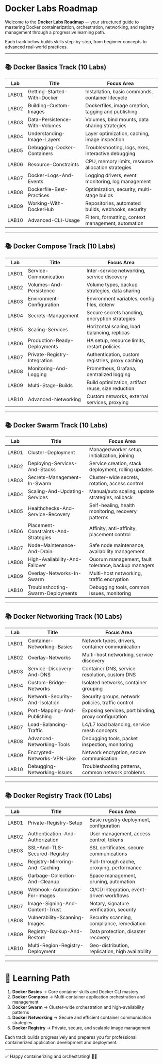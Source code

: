 # Docker Labs Roadmap

Welcome to the **Docker Labs Roadmap** — your structured guide to mastering Docker containerization, orchestration, networking, and registry management through a progressive learning path.

Each track below builds skills step-by-step, from beginner concepts to advanced real-world practices.

---

## 📚 Docker Basics Track (10 Labs)

| Lab    | Title                             | Focus Area                                          |
|--------|-----------------------------------|-----------------------------------------------------|
| LAB01  | Getting-Started-With-Docker       | Installation, basic commands, container lifecycle   |
| LAB02  | Building-Custom-Images            | Dockerfiles, image creation, tagging and publishing |
| LAB03  | Data-Persistence-With-Volumes     | Volumes, bind mounts, data sharing strategies       |
| LAB04  | Understanding-Image-Layers        | Layer optimization, caching, image inspection       |
| LAB05  | Debugging-Docker-Containers       | Troubleshooting, logs, exec, interactive debugging  |
| LAB06  | Resource-Constraints              | CPU, memory limits, resource allocation strategies  |
| LAB07  | Docker-Logs-And-Events            | Logging drivers, event monitoring, log management   |
| LAB08  | Dockerfile-Best-Practices         | Optimization, security, multi-stage builds          |
| LAB09  | Working-With-DockerHub            | Repositories, automated builds, webhooks, security  |
| LAB10  | Advanced-CLI-Usage                | Filters, formatting, context management, automation |

---

## 📚 Docker Compose Track (10 Labs)

| Lab    | Title                             | Focus Area                                          |
|--------|-----------------------------------|-----------------------------------------------------|
| LAB01  | Service-Communication             | Inter-service networking, service discovery         |
| LAB02  | Volumes-And-Persistence           | Volume types, backup strategies, data sharing       |
| LAB03  | Environment-Configuration         | Environment variables, config files, dotenv         |
| LAB04  | Secrets-Management                | Secure secrets handling, encryption strategies      |
| LAB05  | Scaling-Services                  | Horizontal scaling, load balancing, replicas        |
| LAB06  | Production-Ready-Deployments      | HA setup, resource limits, restart policies         |
| LAB07  | Private-Registry-Integration      | Authentication, custom registries, proxy caching    |
| LAB08  | Monitoring-And-Logging            | Prometheus, Grafana, centralized logging            |
| LAB09  | Multi-Stage-Builds                | Build optimization, artifact reuse, size reduction  |
| LAB10  | Advanced-Networking               | Custom networks, external services, proxying        |

---

## 📚 Docker Swarm Track (10 Labs)

| Lab    | Title                             | Focus Area                                          |
|--------|-----------------------------------|-----------------------------------------------------|
| LAB01  | Cluster-Deployment                | Manager/worker setup, initialization, joining       |
| LAB02  | Deploying-Services-And-Stacks     | Service creation, stack deployment, rolling updates |
| LAB03  | Secrets-Management-In-Swarm       | Cluster-wide secrets, rotation, access control      |
| LAB04  | Scaling-And-Updating-Services     | Manual/auto scaling, update strategies, rollback    |
| LAB05  | Healthchecks-And-Service-Recovery | Self-healing, health monitoring, recovery patterns  |
| LAB06  | Placement-Constraints-And-Strategies | Affinity, anti-affinity, placement control       |
| LAB07  | Node-Maintenance-And-Drain        | Safe node maintenance, availability management      |
| LAB08  | High-Availability-And-Failover    | Quorum management, fault tolerance, backup managers |
| LAB09  | Overlay-Networks-In-Swarm         | Multi-host networking, traffic encryption           |
| LAB10  | Troubleshooting-Swarm-Deployments | Debugging tools, common issues, monitoring          |

---

## 📚 Docker Networking Track (10 Labs)

| Lab    | Title                             | Focus Area                                          |
|--------|-----------------------------------|-----------------------------------------------------|
| LAB01  | Container-Networking-Basics       | Network types, drivers, container communication     |
| LAB02  | Overlay-Networks                  | Multi-host networking, service discovery            |
| LAB03  | Service-Discovery-And-DNS         | Container DNS, service resolution, custom DNS       |
| LAB04  | Custom-Bridge-Networks            | Isolated networks, container grouping               |
| LAB05  | Network-Security-And-Isolation    | Security groups, network policies, traffic control  |
| LAB06  | Port-Mapping-And-Publishing       | Exposing services, port binding, proxy configuration|
| LAB07  | Load-Balancing-Traffic            | L4/L7 load balancing, service mesh concepts         |
| LAB08  | Advanced-Networking-Tools         | Debugging tools, packet inspection, monitoring      |
| LAB09  | Encrypted-Networks-VPN-Like       | Network encryption, secure communication            |
| LAB10  | Debugging-Networking-Issues       | Troubleshooting patterns, common network problems   |

---

## 📚 Docker Registry Track (10 Labs)

| Lab    | Title                             | Focus Area                                          |
|--------|-----------------------------------|-----------------------------------------------------|
| LAB01  | Private-Registry-Setup            | Basic registry deployment, configuration            |
| LAB02  | Authentication-And-Authorization  | User management, access control, tokens             |
| LAB03  | SSL-And-TLS-Secured-Registry      | SSL certificates, secure communications             |
| LAB04  | Registry-Mirroring-And-Caching    | Pull-through cache, proxying, performance          |
| LAB05  | Garbage-Collection-And-Cleanup    | Space management, pruning, automation               |
| LAB06  | Webhook-Automation-For-Images     | CI/CD integration, event-driven workflows           |
| LAB07  | Image-Signing-And-Content-Trust   | Notary, signature verification, security            |
| LAB08  | Vulnerability-Scanning-Images     | Security scanning, compliance, remediation          |
| LAB09  | Registry-Backup-And-Restore       | Data protection, disaster recovery                  |
| LAB10  | Multi-Region-Registry-Deployment  | Geo-distribution, replication, high availability    |

---

# 🚀 Learning Path

1. **Docker Basics** → Core container skills and Docker CLI mastery
2. **Docker Compose** → Multi-container application orchestration and management
3. **Docker Swarm** → Cluster-wide orchestration and high-availability patterns
4. **Docker Networking** → Secure and efficient container communication strategies
5. **Docker Registry** → Private, secure, and scalable image management

Each track builds progressively and prepares you for professional containerized application development and deployment.

---

✅ Happy containerizing and orchestrating! 🐳🚀

